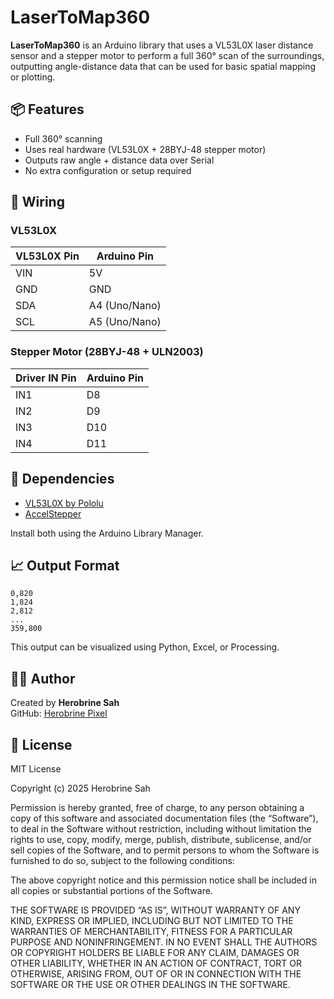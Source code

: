 # LaserToMap360

**LaserToMap360** is an Arduino library that uses a VL53L0X laser distance sensor and a stepper motor to perform a full 360° scan of the surroundings, outputting angle-distance data that can be used for basic spatial mapping or plotting.

## 📦 Features
- Full 360° scanning
- Uses real hardware (VL53L0X + 28BYJ-48 stepper motor)
- Outputs raw angle + distance data over Serial
- No extra configuration or setup required

## 🔌 Wiring

### VL53L0X
| VL53L0X Pin | Arduino Pin |
|------------|-------------|
| VIN        | 5V          |
| GND        | GND         |
| SDA        | A4 (Uno/Nano) |
| SCL        | A5 (Uno/Nano) |

### Stepper Motor (28BYJ-48 + ULN2003)
| Driver IN Pin | Arduino Pin |
|---------------|-------------|
| IN1           | D8          |
| IN2           | D9          |
| IN3           | D10         |
| IN4           | D11         |

## 📘 Dependencies
- [VL53L0X by Pololu](https://github.com/pololu/vl53l0x-arduino)
- [AccelStepper](https://www.airspayce.com/mikem/arduino/AccelStepper/)

Install both using the Arduino Library Manager.

## 📈 Output Format
```csv
0,820
1,824
2,812
...
359,800
```

This output can be visualized using Python, Excel, or Processing.

## 🧑‍💻 Author
Created by **Herobrine Sah**  
GitHub: [Herobrine Pixel](https://github.com/Herobrine-Pixel)

## 🪪 License
MIT License

Copyright (c) 2025 Herobrine Sah

Permission is hereby granted, free of charge, to any person obtaining a copy
of this software and associated documentation files (the “Software”), to deal
in the Software without restriction, including without limitation the rights
to use, copy, modify, merge, publish, distribute, sublicense, and/or sell
copies of the Software, and to permit persons to whom the Software is
furnished to do so, subject to the following conditions:

The above copyright notice and this permission notice shall be included in all
copies or substantial portions of the Software.

THE SOFTWARE IS PROVIDED “AS IS”, WITHOUT WARRANTY OF ANY KIND, EXPRESS OR
IMPLIED, INCLUDING BUT NOT LIMITED TO THE WARRANTIES OF MERCHANTABILITY,
FITNESS FOR A PARTICULAR PURPOSE AND NONINFRINGEMENT. IN NO EVENT SHALL THE
AUTHORS OR COPYRIGHT HOLDERS BE LIABLE FOR ANY CLAIM, DAMAGES OR OTHER
LIABILITY, WHETHER IN AN ACTION OF CONTRACT, TORT OR OTHERWISE, ARISING FROM,
OUT OF OR IN CONNECTION WITH THE SOFTWARE OR THE USE OR OTHER DEALINGS IN THE
SOFTWARE.
